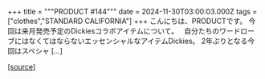 +++
title = """PRODUCT #144"""
date = 2024-11-30T03:00:03.000Z
tags = ["clothes","STANDARD CALIFORNIA"]
+++
こんにちは、PRODUCTです。 今回は来月発売予定のDickiesコラボアイテムについて。   自分たちのワードローブにはなくてはならないエッセンシャルなアイテムDickies。 2年ぶりとなる今回はスペシャ \[…\]

[[source]](https://www.standardcalifornia.com/blog/50728.html)
